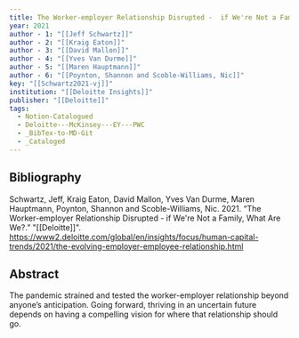```yaml
---
title: The Worker-employer Relationship Disrupted -  if We're Not a Family, What Are We?
year: 2021
author - 1: "[[Jeff Schwartz]]"
author - 2: "[[Kraig Eaton]]"
author - 3: "[[David Mallon]]"
author - 4: "[[Yves Van Durme]]"
author - 5: "[[Maren Hauptmann]]"
author - 6: "[[Poynton, Shannon and Scoble-Williams, Nic]]"
key: "[[Schwartz2021-vj]]"
institution: "[[Deloitte Insights]]"
publisher: "[[Deloitte]]"
tags:
  - Notion-Catalogued
  - Deloitte---McKinsey---EY---PWC
  - _BibTex-to-MD-Git
  - _Cataloged
---
```


## Bibliography
Schwartz, Jeff, Kraig Eaton, David Mallon, Yves Van Durme, Maren Hauptmann, Poynton, Shannon and Scoble-Williams, Nic. 2021. “The Worker-employer Relationship Disrupted -  if We're Not a Family, What Are We?.” "[[Deloitte]]". https://www2.deloitte.com/global/en/insights/focus/human-capital-trends/2021/the-evolving-employer-employee-relationship.html

## Abstract
The pandemic strained and tested the worker-employer relationship beyond anyone’s anticipation. Going forward, thriving in an uncertain future depends on having a compelling vision for where that relationship should go.
